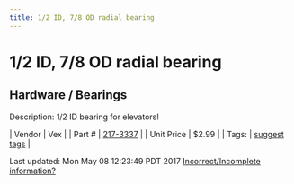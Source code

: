 ```yaml
---
title: 1/2 ID, 7/8 OD radial bearing
---
```


# 1/2 ID, 7/8 OD radial bearing
## Hardware / Bearings
Description: 	1/2 ID bearing for elevators! 

| Vendor | Vex | 
| Part # | [217-3337](http://www.vexrobotics.com/vexpro/motion/bearings.html) | 
| Unit Price | $2.99 | 
| Tags: | [suggest tags](https://docs.google.com/forms/d/e/1FAIpQLSeWyY8v3RgOty-MyWmh9U0iivNYN_molChYyS-0U-o-kOAv_g/viewform) | 

Last updated: Mon May 08 12:23:49 PDT 2017
 [Incorrect/Incomplete information?](https://docs.google.com/forms/d/e/1FAIpQLSeWyY8v3RgOty-MyWmh9U0iivNYN_molChYyS-0U-o-kOAv_g/viewform)